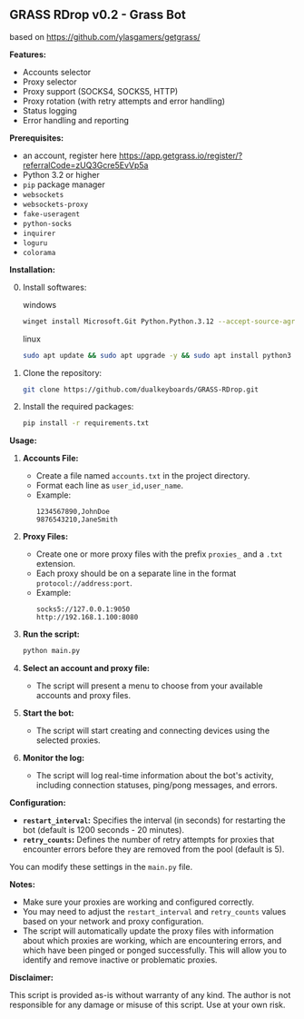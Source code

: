 ## GRASS RDrop v0.2 - Grass Bot

based on https://github.com/ylasgamers/getgrass/

**Features:**
* Accounts selector
* Proxy selector
* Proxy support (SOCKS4, SOCKS5, HTTP)
* Proxy rotation (with retry attempts and error handling)
* Status logging
* Error handling and reporting

**Prerequisites:**
* an account, register here https://app.getgrass.io/register/?referralCode=zUQ3Gcre5EvVp5a
* Python 3.2 or higher
* `pip` package manager
* `websockets`
* `websockets-proxy`
* `fake-useragent`
* `python-socks`
* `inquirer`
* `loguru`
* `colorama`

**Installation:**

0. Install softwares:

   windows
      ```bash
      winget install Microsoft.Git Python.Python.3.12 --accept-source-agreements --accept-package-agreements
      ```
   linux
      ```bash
      sudo apt update && sudo apt upgrade -y && sudo apt install python3 nano git -y
      ```

1. Clone the repository:
   ```bash
   git clone https://github.com/dualkeyboards/GRASS-RDrop.git
   ```

2. Install the required packages:
   ```bash
   pip install -r requirements.txt
   ```

**Usage:**
1. **Accounts File:**
   - Create a file named `accounts.txt` in the project directory.
   - Format each line as `user_id,user_name`.
   - Example:
     ```
     1234567890,JohnDoe
     9876543210,JaneSmith
     ```

2. **Proxy Files:**
   - Create one or more proxy files with the prefix `proxies_` and a `.txt` extension.
   - Each proxy should be on a separate line in the format `protocol://address:port`.
   - Example:
     ```
     socks5://127.0.0.1:9050
     http://192.168.1.100:8080
     ```

3. **Run the script:**
   ```bash
   python main.py
   ```

4. **Select an account and proxy file:**
   - The script will present a menu to choose from your available accounts and proxy files.

5. **Start the bot:**
   - The script will start creating and connecting devices using the selected proxies.

6. **Monitor the log:**
   - The script will log real-time information about the bot's activity, including connection statuses, ping/pong messages, and errors.

**Configuration:**
- **`restart_interval`:** Specifies the interval (in seconds) for restarting the bot (default is 1200 seconds - 20 minutes). 
- **`retry_counts`:** Defines the number of retry attempts for proxies that encounter errors before they are removed from the pool (default is 5). 

You can modify these settings in the `main.py` file.

**Notes:**
* Make sure your proxies are working and configured correctly.
* You may need to adjust the `restart_interval` and `retry_counts` values based on your network and proxy configuration.
* The script will automatically update the proxy files with information about which proxies are working, which are encountering errors, and which have been pinged or ponged successfully. This will allow you to identify and remove inactive or problematic proxies.

**Disclaimer:**

This script is provided as-is without warranty of any kind. The author is not responsible for any damage or misuse of this script. Use at your own risk.
